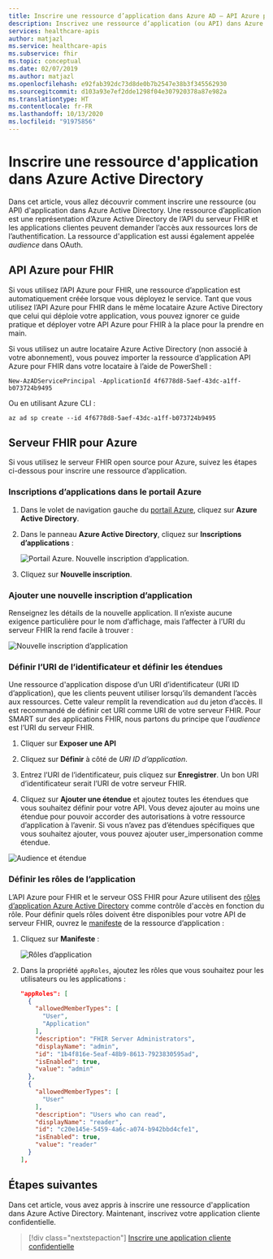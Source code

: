 ```yaml
---
title: Inscrire une ressource d’application dans Azure AD – API Azure pour FHIR
description: Inscrivez une ressource d’application (ou API) dans Azure Active Directory, afin que les applications clientes puissent demander l’accès à la ressource lors de l’authentification.
services: healthcare-apis
author: matjazl
ms.service: healthcare-apis
ms.subservice: fhir
ms.topic: conceptual
ms.date: 02/07/2019
ms.author: matjazl
ms.openlocfilehash: e92fab392dc73d8de0b7b2547e38b3f345562930
ms.sourcegitcommit: d103a93e7ef2dde1298f04e307920378a87e982a
ms.translationtype: HT
ms.contentlocale: fr-FR
ms.lasthandoff: 10/13/2020
ms.locfileid: "91975856"
---
```

# <a name="register-a-resource-application-in-azure-active-directory"></a>Inscrire une ressource d'application dans Azure Active Directory

Dans cet article, vous allez découvrir comment inscrire une ressource (ou API) d'application dans Azure Active Directory. Une ressource d’application est une représentation d’Azure Active Directory de l’API du serveur FHIR et les applications clientes peuvent demander l’accès aux ressources lors de l’authentification. La ressource d'application est aussi également appelée *audience* dans OAuth.

## <a name="azure-api-for-fhir"></a>API Azure pour FHIR

Si vous utilisez l’API Azure pour FHIR, une ressource d’application est automatiquement créée lorsque vous déployez le service. Tant que vous utilisez l’API Azure pour FHIR dans le même locataire Azure Active Directory que celui qui déploie votre application, vous pouvez ignorer ce guide pratique et déployer votre API Azure pour FHIR à la place pour la prendre en main.

Si vous utilisez un autre locataire Azure Active Directory (non associé à votre abonnement), vous pouvez importer la ressource d’application API Azure pour FHIR dans votre locataire à l’aide de PowerShell :

```azurepowershell-interactive
New-AzADServicePrincipal -ApplicationId 4f6778d8-5aef-43dc-a1ff-b073724b9495
```

Ou en utilisant Azure CLI :

```azurecli-interactive
az ad sp create --id 4f6778d8-5aef-43dc-a1ff-b073724b9495
```

## <a name="fhir-server-for-azure"></a>Serveur FHIR pour Azure

Si vous utilisez le serveur FHIR open source pour Azure, suivez les étapes ci-dessous pour inscrire une ressource d’application.

### <a name="app-registrations-in-azure-portal"></a>Inscriptions d’applications dans le portail Azure

1. Dans le volet de navigation gauche du [portail Azure](https://portal.azure.com), cliquez sur **Azure Active Directory**.

2. Dans le panneau **Azure Active Directory**, cliquez sur **Inscriptions d’applications** :

    ![Portail Azure. Nouvelle inscription d’application.](media/how-to-aad/portal-aad-new-app-registration.png)

3. Cliquez sur **Nouvelle inscription**.

### <a name="add-a-new-application-registration"></a>Ajouter une nouvelle inscription d’application

Renseignez les détails de la nouvelle application. Il n’existe aucune exigence particulière pour le nom d’affichage, mais l’affecter à l’URI du serveur FHIR la rend facile à trouver :

![Nouvelle inscription d’application](media/how-to-aad/portal-aad-register-new-app-registration-NAME.png)

### <a name="set-identifier-uri-and-define-scopes"></a>Définir l’URI de l’identificateur et définir les étendues

Une ressource d'application dispose d’un URI d’identificateur (URI ID d’application), que les clients peuvent utiliser lorsqu’ils demandent l’accès aux ressources. Cette valeur remplit la revendication `aud` du jeton d’accès. Il est recommandé de définir cet URI comme URI de votre serveur FHIR. Pour SMART sur des applications FHIR, nous partons du principe que l’*audience* est l’URI du serveur FHIR.

1. Cliquer sur **Exposer une API**

2. Cliquez sur **Définir** à côté de *URI ID d’application*.

3. Entrez l’URI de l’identificateur, puis cliquez sur **Enregistrer**. Un bon URI d’identificateur serait l’URI de votre serveur FHIR.

4. Cliquez sur **Ajouter une étendue** et ajoutez toutes les étendues que vous souhaitez définir pour votre API. Vous devez ajouter au moins une étendue pour pouvoir accorder des autorisations à votre ressource d’application à l’avenir. Si vous n’avez pas d’étendues spécifiques que vous souhaitez ajouter, vous pouvez ajouter user_impersonation comme étendue.

![Audience et étendue](media/how-to-aad/portal-aad-register-new-app-registration-AUD-SCOPE.png)

### <a name="define-application-roles"></a>Définir les rôles de l’application

L’API Azure pour FHIR et le serveur OSS FHIR pour Azure utilisent des [rôles d’application Azure Active Directory](https://docs.microsoft.com/azure/architecture/multitenant-identity/app-roles) comme contrôle d'accès en fonction du rôle. Pour définir quels rôles doivent être disponibles pour votre API de serveur FHIR, ouvrez le [manifeste](https://docs.microsoft.com/azure/active-directory/active-directory-application-manifest/) de la ressource d’application :

1. Cliquez sur **Manifeste** :

    ![Rôles d’application](media/how-to-aad/portal-aad-register-new-app-registration-APP-ROLES.png)

2. Dans la propriété `appRoles`, ajoutez les rôles que vous souhaitez pour les utilisateurs ou les applications :

    ```json
    "appRoles": [
      {
        "allowedMemberTypes": [
          "User",
          "Application"
        ],
        "description": "FHIR Server Administrators",
        "displayName": "admin",
        "id": "1b4f816e-5eaf-48b9-8613-7923830595ad",
        "isEnabled": true,
        "value": "admin"
      },
      {
        "allowedMemberTypes": [
          "User"
        ],
        "description": "Users who can read",
        "displayName": "reader",
        "id": "c20e145e-5459-4a6c-a074-b942bbd4cfe1",
        "isEnabled": true,
        "value": "reader"
      }
    ],
    ```

## <a name="next-steps"></a>Étapes suivantes

Dans cet article, vous avez appris à inscrire une ressource d'application dans Azure Active Directory. Maintenant, inscrivez votre application cliente confidentielle.
 
>[!div class="nextstepaction"]
>[Inscrire une application cliente confidentielle](register-confidential-azure-ad-client-app.md)